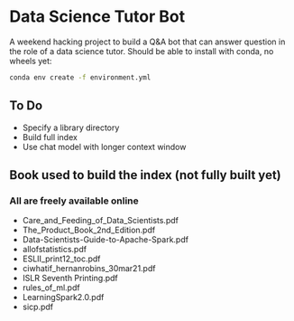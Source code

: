 # Data Science Tutor Bot

A weekend hacking project to build a Q&A bot that can answer question in the role of a data science tutor. Should be able to install with conda, no wheels yet:

```sh
conda env create -f environment.yml 
```

## To Do
* Specify a library directory
* Build full index
* Use chat model with longer context window

## Book used to build the index (not fully built yet)
### All are freely available online
* Care_and_Feeding_of_Data_Scientists.pdf
* The_Product_Book_2nd_Edition.pdf
* Data-Scientists-Guide-to-Apache-Spark.pdf 
* allofstatistics.pdf
* ESLII_print12_toc.pdf
* ciwhatif_hernanrobins_30mar21.pdf
* ISLR Seventh Printing.pdf                
* rules_of_ml.pdf
* LearningSpark2.0.pdf                      
* sicp.pdf